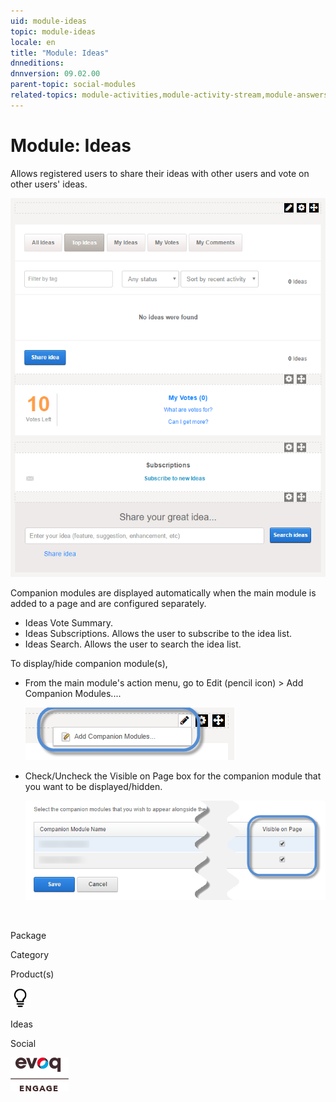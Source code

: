 ```yaml
---
uid: module-ideas
topic: module-ideas
locale: en
title: "Module: Ideas"
dnneditions: 
dnnversion: 09.02.00
parent-topic: social-modules
related-topics: module-activities,module-activity-stream,module-answers,module-blogs,module-challenges,module-discussions,module-group-directory,module-group-spaces,module-journal,module-latest-challenges,module-leaderboard,module-member-directory,module-message-center,module-my-status,module-profile-dashboard,module-social-groups,module-related-content,module-social-events,module-social-sharing,module-user-badges,module-wiki
---
```


# Module: Ideas

Allows registered users to share their ideas with other users and vote on other users' ideas.

  

![Ideas module](/images/scr-module-Ideas.png)

  

Companion modules are displayed automatically when the main module is added to a page and are configured separately.

*   Ideas Vote Summary.
*   Ideas Subscriptions. Allows the user to subscribe to the idea list.
*   Ideas Search. Allows the user to search the idea list.

To display/hide companion module(s),

*   From the main module's action menu, go to Edit (pencil icon) \> Add Companion Modules....  
    
    ![Edit (pencil icon) action menu > Add Companion Modules...](/images/scr-actionmenu-edit-addcompanionmodules.png)
    
      
    
*   Check/Uncheck the Visible on Page box for the companion module that you want to be displayed/hidden.  
    
    ![](/images/scr-companions-VisibleOnPage.png)
    
      
    

 

Package

Category

Product(s)

 ![icon](/images/ico-module-ideas.png) 

Ideas

Social

 ![Evoq Engage](/images/ico-evoq-engage.png)
